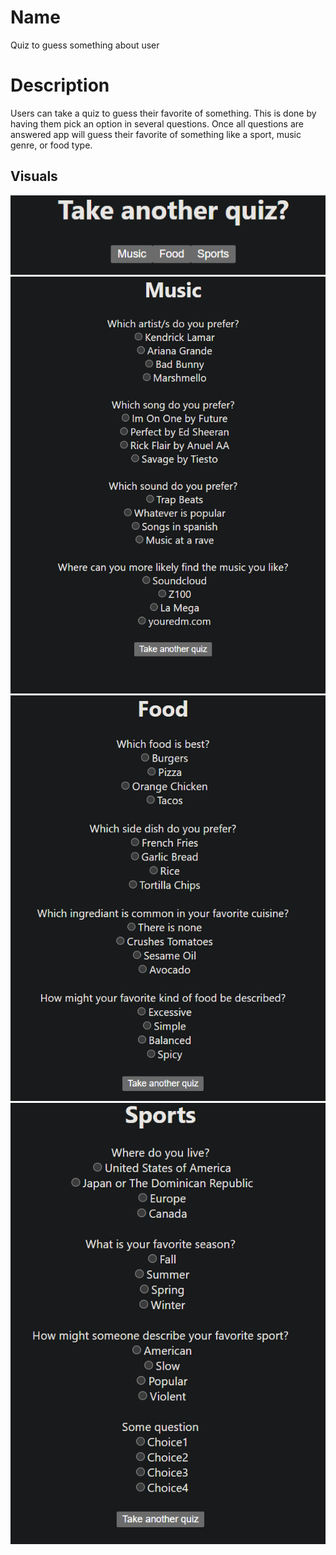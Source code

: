 # Name
 Quiz to guess something about user

# Description

Users can take a quiz to guess their favorite of something. This is done by having them pick an option in several questions. Once all questions are answered app will guess their favorite of something like a sport, music genre, or food type.

## Visuals

![Alt text](ReadMePics\homepage.PNG "homepage")
![Alt text](ReadMePics\MusicQuiz.PNG "musicquiz")
![Alt text](ReadMePics\FoodQuiz.PNG "Foodquiz")
![Alt text](ReadMePics\SportsQuiz.PNG "sportsuiz")